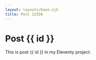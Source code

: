 ```yaml
---
layout: layouts/base.njk
title: Post 12556
---
```


# Post {{ id }}

This is post {{ id }} in my Eleventy project.
